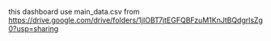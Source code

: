this dashboard use main_data.csv from https://drive.google.com/drive/folders/1jIOBT7jtEGFQBFzuM1KnJtBQdgrlsZg0?usp=sharing
